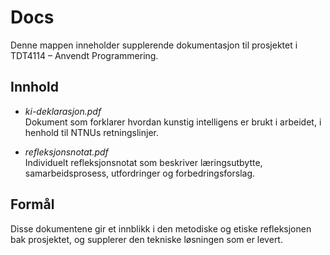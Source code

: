 # Docs
Denne mappen inneholder supplerende dokumentasjon til prosjektet i TDT4114 – Anvendt Programmering.

## Innhold

- *ki-deklarasjon.pdf*  
  Dokument som forklarer hvordan kunstig intelligens er brukt i arbeidet, i henhold til NTNUs retningslinjer.

- *refleksjonsnotat.pdf*  
  Individuelt refleksjonsnotat som beskriver læringsutbytte, samarbeidsprosess, utfordringer og forbedringsforslag.

## Formål
Disse dokumentene gir et innblikk i den metodiske og etiske refleksjonen bak prosjektet, og supplerer den tekniske løsningen som er levert.